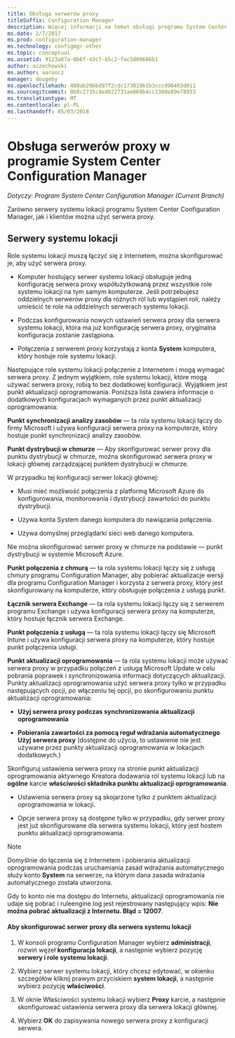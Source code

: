 ```yaml
---
title: Obsługa serwerów proxy
titleSuffix: Configuration Manager
description: Więcej informacji na temat obsługi programu System Center Configuration Manager dla serwerów proxy, korzystających z serwerami systemu lokacji i klientów.
ms.date: 2/7/2017
ms.prod: configuration-manager
ms.technology: configmgr-other
ms.topic: conceptual
ms.assetid: 9123a87a-0b6f-43c7-b5c2-fac5d09686b1
author: aczechowski
ms.author: aaroncz
manager: dougeby
ms.openlocfilehash: 480ab29bbd97f2cdc173019b1b3cccd90403d011
ms.sourcegitcommit: 0b0c2735c4ed822731ae069b4cc1380e89e78933
ms.translationtype: MT
ms.contentlocale: pl-PL
ms.lasthandoff: 05/03/2018
---
```

# <a name="proxy-server-support-in-system-center-configuration-manager"></a>Obsługa serwerów proxy w programie System Center Configuration Manager

*Dotyczy: Program System Center Configuration Manager (Current Branch)*

Zarówno serwery systemu lokacji programu System Center Configuration Manager, jak i klientów można użyć serwera proxy.  

## <a name="site-system-servers"></a>Serwery systemu lokacji  
Role systemu lokacji muszą łączyć się z Internetem, można skonfigurować je, aby użyć serwera proxy.  

-   Komputer hostujący serwer systemu lokacji obsługuje jedną konfigurację serwera proxy współużytkowaną przez wszystkie role systemu lokacji na tym samym komputerze. Jeśli potrzebujesz oddzielnych serwerów proxy dla różnych ról lub wystąpień roli, należy umieścić te role na oddzielnych serwerach systemu lokacji.  

-   Podczas konfigurowania nowych ustawień serwera proxy dla serwera systemu lokacji, która ma już konfigurację serwera proxy, oryginalna konfiguracja zostanie zastąpiona.  

-   Połączenia z serwerem proxy korzystają z konta **System** komputera, który hostuje role systemu lokacji.  

Następujące role systemu lokacji połączenie z Internetem i mogą wymagać serwera proxy.  Z jednym wyjątkiem, role systemu lokacji, które mogą używać serwera proxy, robią to bez dodatkowej konfiguracji. Wyjątkiem jest punkt aktualizacji oprogramowania. Poniższa lista zawiera informacje o dodatkowych konfiguracjach wymaganych przez punkt aktualizacji oprogramowania:  

**Punkt synchronizacji analizy zasobów** — ta rola systemu lokacji łączy do firmy Microsoft i używa konfiguracji serwera proxy na komputerze, który hostuje punkt synchronizacji analizy zasobów.  

**Punkt dystrybucji w chmurze** — Aby skonfigurować serwer proxy dla punktu dystrybucji w chmurze, można skonfigurować serwera proxy w lokacji głównej zarządzającej punktem dystrybucji w chmurze.  

W przypadku tej konfiguracji serwer lokacji głównej:  

-   Musi mieć możliwość połączenia z platformą Microsoft Azure do konfigurowania, monitorowania i dystrybucji zawartości do punktu dystrybucji.  

-   Używa konta System danego komputera do nawiązania połączenia.  

-   Używa domyślnej przeglądarki sieci web danego komputera.  

Nie można skonfigurować serwer proxy w chmurze na podstawie — punkt dystrybucji w systemie Microsoft Azure.  

**Punkt połączenia z chmurą** — ta rola systemu lokacji łączy się z usługą chmury programu Configuration Manager, aby pobierać aktualizacje wersji dla programu Configuration Manager i korzysta z serwera proxy, który jest skonfigurowany na komputerze, który obsługuje połączenia z usługą punkt.  

**Łącznik serwera Exchange** — ta rola systemu lokacji łączy się z serwerem programu Exchange i używa konfiguracji serwera proxy na komputerze, który hostuje łącznik serwera Exchange.  

**Punkt połączenia z usługą** — ta rola systemu lokacji łączy się Microsoft Intune i używa konfiguracji serwera proxy na komputerze, który hostuje punkt połączenia usługi.  

**Punkt aktualizacji oprogramowania** — ta rola systemu lokacji może używać serwera proxy w przypadku połączeń z usługą Microsoft Update w celu pobrania poprawek i synchronizowania informacji dotyczących aktualizacji. Punkty aktualizacji oprogramowania użyć serwera proxy tylko w przypadku następujących opcji, po włączeniu tej opcji, po skonfigurowaniu punktu aktualizacji oprogramowania:  

-   **Użyj serwera proxy podczas synchronizowania aktualizacji oprogramowania**  

-   **Pobierania zawartości za pomocą reguł wdrażania automatycznego Użyj serwera proxy** (dostępne do użycia, to ustawienie nie jest używane przez punkty aktualizacji oprogramowania w lokacjach dodatkowych.)  

Skonfiguruj ustawienia serwera proxy na stronie punkt aktualizacji oprogramowania aktywnego Kreatora dodawania ról systemu lokacji lub na **ogólne** karcie **właściwości składnika punktu aktualizacji oprogramowania**.  

-   Ustawienia serwera proxy są skojarzone tylko z punktem aktualizacji oprogramowania w lokacji.  

-   Opcje serwera proxy są dostępne tylko w przypadku, gdy serwer proxy jest już skonfigurowane dla serwera systemu lokacji, który jest hostem punktu aktualizacji oprogramowania.  

> [!NOTE]  
>  Domyślnie do łączenia się z Internetem i pobierania aktualizacji oprogramowania podczas uruchamiania zasad wdrażania automatycznego służy konto **System** na serwerze, na którym dana zasada wdrażania automatycznego została utworzona.  
>   
>  Gdy to konto nie ma dostępu do Internetu, aktualizacji oprogramowania nie udaje się pobrać i ruleengine.log jest rejestrowany następujący wpis: **Nie można pobrać aktualizacji z Internetu. Błąd = 12007**.  

#### <a name="to-set-up-the-proxy-server-for-a-site-system-server"></a>Aby skonfigurować serwer proxy dla serwera systemu lokacji  

1.  W konsoli programu Configuration Manager wybierz **administracji**, rozwiń węzeł **konfiguracja lokacji**, a następnie wybierz pozycję **serwery i role systemu lokacji**.  

2.  Wybierz serwer systemu lokacji, który chcesz edytować, w okienku szczegółów kliknij prawym przyciskiem **system lokacji**, a następnie wybierz pozycję **właściwości**.  

3.  W oknie Właściwości systemu lokacji wybierz **Proxy** karcie, a następnie skonfigurować ustawienia serwera proxy dla serwera lokacji głównej.  

4.  Wybierz **OK** do zapisywania nowego serwera proxy z konfiguracji serwera.  
